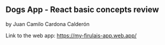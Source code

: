 ## Dogs App - React basic concepts review
by Juan Camilo Cardona Calderón

Link to the web app: https://my-firulais-app.web.app/
